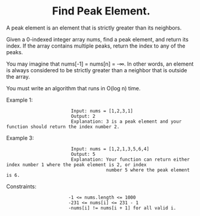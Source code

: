 <h1 align="center">Find Peak Element.</h1>


A peak element is an element that is strictly greater than its neighbors.

Given a 0-indexed integer array nums, find a peak element, and return its index. If the array contains multiple peaks, return the index to any of the peaks.

You may imagine that nums[-1] = nums[n] = -∞. In other words, an element is always considered to be strictly greater than a neighbor that is outside the array.

You must write an algorithm that runs in O(log n) time.

 

Example 1:

                            Input: nums = [1,2,3,1]
                            Output: 2
                            Explanation: 3 is a peak element and your function should return the index number 2.

                            

Example 3:

                            Input: nums = [1,2,1,3,5,6,4]
                            Output: 5
                            Explanation: Your function can return either index number 1 where the peak element is 2, or index
                                         number 5 where the peak element is 6.
                           

Constraints:

                           -1 <= nums.length <= 1000
                           -231 <= nums[i] <= 231 - 1
                           -nums[i] != nums[i + 1] for all valid i.